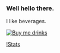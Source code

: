 ### Well hello there.

<!--
**ryanpcmcquen/ryanpcmcquen** is a ✨ _special_ ✨ repository because its `README.md` (this file) appears on your GitHub profile.

Here are some ideas to get you started:

- 🔭 I’m currently working on ...
- 🌱 I’m currently learning ...
- 👯 I’m looking to collaborate on ...
- 🤔 I’m looking for help with ...
- 💬 Ask me about ...
- 📫 How to reach me: ...
- 😄 Pronouns: ...
- ⚡ Fun fact: ...
-->

I like beverages.

[![Buy me drinks](https://user-images.githubusercontent.com/772937/143660722-d680c890-83c9-49ef-bdf9-ce1516fce990.JPG)](https://www.buymeacoffee.com/ryanpcmcquen)


[!Stats](https://github-readme-stats.vercel.app/api?username=ryanpcmcquen&include_all_commits=true&show_icons=true)
